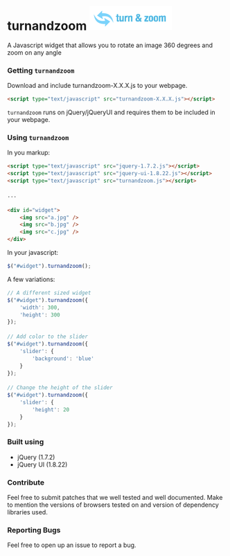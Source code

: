 turnandzoom ![turnandzoom](data/turnandzoom.png)
===================================

A Javascript widget that allows you to rotate an image 360 degrees and zoom on any angle

### Getting `turnandzoom`

Download and include turnandzoom-X.X.X.js to your webpage.

```html
<script type="text/javascript" src="turnandzoom-X.X.X.js"></script>
```

`turnandzoom` runs on jQuery/jQueryUI and requires them to be included in your webpage.

### Using `turnandzoom`

In you markup:

```html
<script type="text/javascript" src="jquery-1.7.2.js"></script>
<script type="text/javascript" src="jquery-ui-1.8.22.js"></script>
<script type="text/javascript" src="turnandzoom.js"></script>

...

<div id="widget">
    <img src="a.jpg" />
    <img src="b.jpg" />
    <img src="c.jpg" />
</div>
```

In your javascript:

```javascript
$("#widget").turnandzoom();
```

A few variations:

```javascript
// A different sized widget
$("#widget").turnandzoom({
    'width': 300,
    'height': 300
});

// Add color to the slider
$("#widget").turnandzoom({
    'slider': {
        'background': 'blue'
    }
});

// Change the height of the slider
$("#widget").turnandzoom({
    'slider': {
        'height': 20
    }
});
```

### Built using

- jQuery (1.7.2)
- jQuery UI (1.8.22)

### Contribute

Feel free to submit patches that we well tested and well documented. Make to mention the versions of browsers tested on and version of dependency libraries used.

### Reporting Bugs

Feel free to open up an issue to report a bug. 